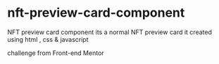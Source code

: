 # nft-preview-card-component
NFT preview card component
its a normal NFT preview card
it created using html , css & javascript

challenge from Front-end Mentor
